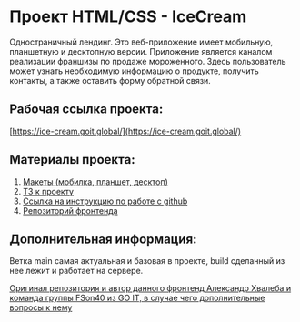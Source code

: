﻿# Проект HTML/CSS - IceCream

Одностраничный лендинг. Это веб-приложение имеет мобильную, планшетную и десктопную версии. Приложение является каналом реализации франшизы по продаже мороженного. Здесь пользователь может узнать необходимую информацию о продукте, получить контакты, а также оставить форму обратной связи.

## [](https://github.com/z9877969/goit-projects/tree/icecream#%D0%BF%D1%80%D0%BE%D0%B5%D0%BA%D1%82-htmlcss---icecream)Рабочая ссылка проекта:

[https://ice-cream.goit.global/](https://ice-cream.goit.global/)

## [](https://github.com/z9877969/goit-projects/tree/icecream#%D0%BC%D0%B0%D1%82%D0%B5%D1%80%D0%B8%D0%B0%D0%BB%D1%8B-%D0%BF%D1%80%D0%BE%D0%B5%D0%BA%D1%82%D0%B0)Материалы проекта:

1.  [Макеты (мобилка, планшет, десктоп)](https://www.figma.com/file/ItEDbn8bZ6c1BWMtTNFOHV/IceCream?node-id=0:1)
2.  [ТЗ к проекту](https://docs.google.com/document/d/1MpognwVuIkfGvUKxPvwjCUs5e8GwUdkgDPLwCnIj410/edit)
7.  [Ссылка на инструкцию по работе с github](https://docs.google.com/document/d/1y-nMdpPIIP83rbqPYt6kM_KXMC83UPbkbxKqgaHlnfI/edit)
10.  [Репозиторий фронтенда](https://github.com/goitProjects/ice-cream_frontend)

## [](https://github.com/z9877969/goit-projects/tree/icecream#%D0%B4%D0%BE%D0%BF%D0%BE%D0%BB%D0%BD%D0%B8%D1%82%D0%B5%D0%BB%D1%8C%D0%BD%D0%B0%D1%8F-%D0%B8%D0%BD%D1%84%D0%BE%D1%80%D0%BC%D0%B0%D1%86%D0%B8%D1%8F)Дополнительная информация:

Ветка main самая актуальная и базовая в проекте, build сделанный из нее лежит и работает на сервере.

[Оригинал репозитория и автор данного фронтенд Александр Хвалеба и команда группы FSon40 из GO IT, в случае чего дополнительные вопросы к нему](https://github.com/Alex8LSM/Fast_IT-team-project)
